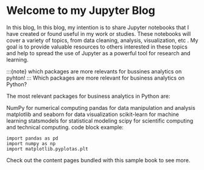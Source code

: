 # Welcome to my Jupyter Blog

In this blog, In this blog, my intention is to share Jupyter notebooks that I have created or found useful in my work or studies. These notebooks will cover a variety of topics, from data cleaning, analysis, visualization, etc . My goal is to provide valuable resources to others interested in these topics and help to spread the use of Jupyter as a powerful tool for research and learning.

:::{note}
which packages are more relevants for bussines analytics on pyhton!
:::
Which packages are more relevant for business analytics on Python?

The most relevant packages for business analytics in Python are:

NumPy for numerical computing
pandas for data manipulation and analysis
matplotlib and seaborn for data visualization
scikit-learn for machine learning
statsmodels for statistical modeling
scipy for scientific computing and technical computing.
code block example:

```
import pandas as pd
import numpy as np
import matplotlib.pyplotas.plt
```

Check out the content pages bundled with this sample book to see more.
